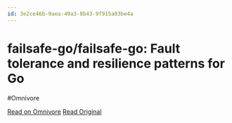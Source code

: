 ```yaml
---
id: 3e2ce46b-9aea-49a3-8b43-9f915a03be4a
---
```


# failsafe-go/failsafe-go: Fault tolerance and resilience patterns for Go
#Omnivore

[Read on Omnivore](https://omnivore.app/me/failsafe-go-failsafe-go-fault-tolerance-and-resilience-patterns--18e7a8c36ab)
[Read Original](https://github.com/failsafe-go/failsafe-go)

